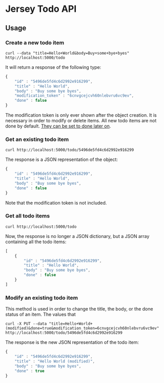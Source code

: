 # Jersey Todo API

## Usage

### Create a new todo item

```shell
curl --data "title=Hello+World&body=Buy+some+bye+byes" http://localhost:5000/todo
```

It will return a response of the following type:

```javascript
{
	"id" : "5496de5fd4c6d2992e916299",
	"title" : "Hello World",
	"body" : "Buy some bye byes",
	"modification_token" : "6cnvgcejcvh60nlebvru6vc9ev",
	"done" : false
}
```

The modification token is only ever shown after the object creation. It is necessary in order to modify or delete items. 
All new todo items are not done by default. [They can be set to done later on](#modify-an-existing-todo-item).

### Get an existing todo item

```shell
curl http://localhost:5000/todo/5496de5fd4c6d2992e916299
```

The response is a JSON representation of the object:

```javascript
{
	"id" : "5496de5fd4c6d2992e916299",
	"title" : "Hello World",
	"body" : "Buy some bye byes",
	"done" : false
}
```

Note that the modification token is not included.

### Get all todo items

```shell
curl http://localhost:5000/todo
```

Now, the response is no longer a JSON dictionary, but a JSON array containing all the todo items:

```javascript
[
	{
		"id" : "5496de5fd4c6d2992e916299",
		"title" : "Hello World",
		"body" : "Buy some bye byes",
		"done" : false
	}
]
```

### Modify an existing todo item

This method is used in order to change the title, the body, or the done status of an item. The values that

```shell
curl -X PUT --data "title=Hello+World+(modified)&done=true&modification_token=6cnvgcejcvh60nlebvru6vc9ev" http://localhost:5000/todo/5496de5fd4c6d2992e916299
```

The response is the new JSON representation of the todo item:
```javascript
{
	"id" : "5496de5fd4c6d2992e916299",
	"title" : "Hello World (modified)",
	"body" : "Buy some bye byes",
	"done" : true
}
```

